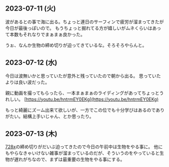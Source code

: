 ## 2023-07-11 (火)

波があるとの事で海に出る。ちょっと連日のサーフィンで疲労が溜まってきたが今日が最後っぽいので。
もうちょっと掘れてる方が嬉しいがムネくらいはあって本数もそれなりでまぁまぁ良かった。

うぉ、なんか生物の締め切りが迫ってきているな。そろそろやらんと。

## 2023-07-12 (水)

今日は波無いかと思っていたが意外と残っていたので朝から出る。
思っていたよりは良い波だった。

親に動画を撮ってもらったら、一本まぁまぁのライディングがあってちょっとうれしい。 [https://youtu.be/hntrmEY0EKg](https://youtu.be/hntrmEY0EKg)

もっと綺麗にズーム出来て欲しいが、一方でこの位でも十分学びはあるのでありがたい。結構上手いじゃん、とか思ったり。

## 2023-07-13 (木)

[728x](728x)の締め切りがだいぶ迫ってきたので今日の午前中は生物をやる事に。
他にもやらなきゃいけない雑事が溜まっているのだが、そういうのをやっていると生物が遅れがちなので、まずは最重要の生物をやる事にする。